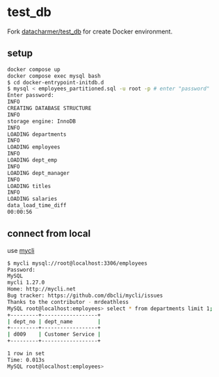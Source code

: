 # test_db

Fork [datacharmer/test_db](https://github.com/datacharmer/test_db) for create Docker environment.

## setup

```bash
docker compose up
docker compose exec mysql bash
$ cd docker-entrypoint-initdb.d
$ mysql < employees_partitioned.sql -u root -p # enter "password"
Enter password:
INFO
CREATING DATABASE STRUCTURE
INFO
storage engine: InnoDB
INFO
LOADING departments
INFO
LOADING employees
INFO
LOADING dept_emp
INFO
LOADING dept_manager
INFO
LOADING titles
INFO
LOADING salaries
data_load_time_diff
00:00:56
```

## connect from local

use [mycli](https://www.mycli.net/)

```bash
$ mycli mysql://root@localhost:3306/employees
Password:
MySQL
mycli 1.27.0
Home: http://mycli.net
Bug tracker: https://github.com/dbcli/mycli/issues
Thanks to the contributor - mrdeathless
MySQL root@localhost:employees> select * from departments limit 1;
+---------+------------------+
| dept_no | dept_name        |
+---------+------------------+
| d009    | Customer Service |
+---------+------------------+

1 row in set
Time: 0.013s
MySQL root@localhost:employees>
```
